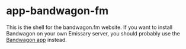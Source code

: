 # app-bandwagon-fm

This is the shell for the bandwagon.fm website.  If you want to install Bandwagon on your own Emissary server, you should probably use the [Bandwagon app](github.com/EmissarySocial/app-bandwagon) instead.